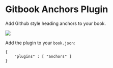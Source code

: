 Gitbook Anchors Plugin
==============

Add Github style heading anchors to your book.

![](https://cloud.githubusercontent.com/assets/2666107/3465465/9fc9a502-0266-11e4-80ca-09a1dad1473e.png)

Add the plugin to your `book.json`:

```
{
	"plugins" : [ "anchors" ]
}		
```
